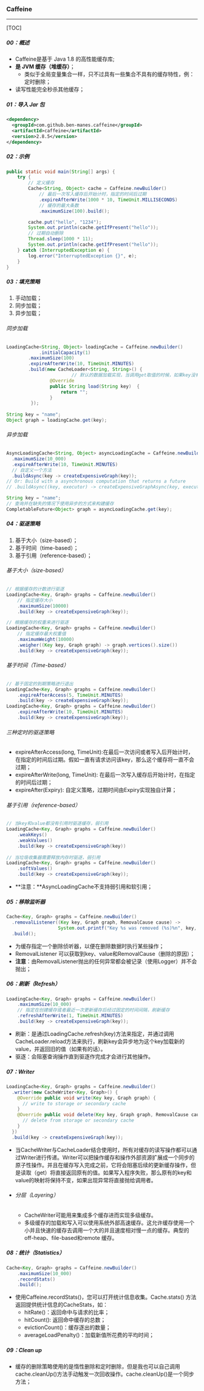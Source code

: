### Caffeine

------

[TOC]

##### 00：概述

- Caffeine是基于 Java 1.8 的高性能缓存库;
- **是 JVM 缓存（堆缓存）**；
  - 类似于全局变量集合一样，只不过具有一些集合不具有的缓存特性，例：定时删除；
- 读写性能完全秒杀其他缓存；

##### 01：导入 Jar 包

```xml
<dependency>
  <groupId>com.github.ben-manes.caffeine</groupId>
  <artifactId>caffeine</artifactId>
  <version>2.8.5</version>
</dependency>
```

##### 02：示例

```java
public static void main(String[] args) {
    try {
        // 定义缓存
        Cache<String, Object> cache = Caffeine.newBuilder()
            // 最后一次写入缓存后开始计时，指定的时间后过期
            .expireAfterWrite(1000 * 10, TimeUnit.MILLISECONDS)
            // 缓存的最大条数
            .maximumSize(100).build();

        cache.put("hello", "1234");
        System.out.println(cache.getIfPresent("hello"));
        // 过期自动删除
        Thread.sleep(1000 * 11);
        System.out.println(cache.getIfPresent("hello"));
    } catch (InterruptedException e) {
        log.error("InterruptedException {}", e);
    }
}
```

##### 03：填充策略

1. 手动加载；
2. 同步加载；
3. 异步加载；

###### 同步加载

```java
LoadingCache<String, Object> loadingCache = Caffeine.newBuilder()
  			.initialCapacity(1)
        .maximumSize(100)
        .expireAfterWrite(10, TimeUnit.MINUTES)
        .build(new CacheLoader<String, String>() {
						// 默认的数据加载实现，当调用get取值的时候，如果key没有对应的值，就调用这个方法进行加载
        		@Override
        		public String load(String key)  {
        			return "";
         		}
         });
    
String key = "name";
Object graph = loadingCache.get(key);
```

###### 异步加载

```java
AsyncLoadingCache<String, Object> asyncLoadingCache = Caffeine.newBuilder()
  .maximumSize(10_000)
  .expireAfterWrite(10, TimeUnit.MINUTES)
  // 自定义一个方法
  .buildAsync(key -> createExpensiveGraph(key));
// Or: Build with a asynchronous computation that returns a future
// .buildAsync((key, executor) -> createExpensiveGraphAsync(key, executor));

String key = "name";
// 查询并在缺失的情况下使用异步的方式来构建缓存
CompletableFuture<Object> graph = asyncLoadingCache.get(key);
```

##### 04：驱逐策略

1. 基于大小（size-based）；
2. 基于时间（time-based）；
3. 基于引用（reference-based）；

###### 基于大小（size-based）

```java
// 根据缓存的计数进行驱逐
LoadingCache<Key, Graph> graphs = Caffeine.newBuilder()
  	// 指定缓存大小
    .maximumSize(10000)
    .build(key -> createExpensiveGraph(key));

// 根据缓存的权重来进行驱逐
LoadingCache<Key, Graph> graphs = Caffeine.newBuilder()
  	// 指定缓存最大权重值
    .maximumWeight(10000)
    .weigher((Key key, Graph graph) -> graph.vertices().size())
    .build(key -> createExpensiveGraph(key));
```

###### 基于时间（Time-based）

```java
// 基于固定的到期策略进行退出
LoadingCache<Key, Graph> graphs = Caffeine.newBuilder()
    .expireAfterAccess(5, TimeUnit.MINUTES)
    .build(key -> createExpensiveGraph(key));
LoadingCache<Key, Graph> graphs = Caffeine.newBuilder()
    .expireAfterWrite(10, TimeUnit.MINUTES)
    .build(key -> createExpensiveGraph(key));
```

###### 三种定时的驱逐策略

- expireAfterAccess(long, TimeUnit):在最后一次访问或者写入后开始计时，在指定的时间后过期。假如一直有请求访问该key，那么这个缓存将一直不会过期；
- expireAfterWrite(long, TimeUnit): 在最后一次写入缓存后开始计时，在指定的时间后过期；
- expireAfter(Expiry): 自定义策略，过期时间由Expiry实现独自计算；

###### 基于引用（reference-based）

```java
// 当key和value都没有引用时驱逐缓存，弱引用
LoadingCache<Key, Graph> graphs = Caffeine.newBuilder()
    .weakKeys()
    .weakValues()
    .build(key -> createExpensiveGraph(key))
    
// 当垃圾收集器需要释放内存时驱逐，弱引用
LoadingCache<Key, Graph> graphs = Caffeine.newBuilder()
    .softValues()
    .build(key -> createExpensiveGraph(key));
```

- **注意：**AsyncLoadingCache不支持弱引用和软引用；

##### 05：移除监听器

```java
Cache<Key, Graph> graphs = Caffeine.newBuilder()
  .removalListener((Key key, Graph graph, RemovalCause cause) ->
                   System.out.printf("Key %s was removed (%s)%n", key, cause))
  .build();
```

- 为缓存指定一个删除侦听器，以便在删除数据时执行某些操作；
- RemovalListener 可以获取到key、value和RemovalCause（删除的原因）；
- **注意**：由RemovalListener抛出的任何异常都会被记录（使用Logger）并不会抛出；

##### 06：刷新（Refresh）

```java
LoadingCache<Key, Graph> graphs = Caffeine.newBuilder()
    .maximumSize(10_000)
    // 指定在创建缓存或者最近一次更新缓存后经过固定的时间间隔，刷新缓存
    .refreshAfterWrite(1, TimeUnit.MINUTES)
    .build(key -> createExpensiveGraph(key));
```

- 刷新：是通过LoadingCache.refresh(key)方法来指定，并通过调用CacheLoader.reload方法来执行，刷新key会异步地为这个key加载新的value，并返回旧的值（如果有的话）。
- 驱逐：会阻塞查询操作直到驱逐作完成才会进行其他操作。

##### 07：Writer

```java
LoadingCache<Key, Graph> graphs = Caffeine.newBuilder()
  .writer(new CacheWriter<Key, Graph>() {
    @Override public void write(Key key, Graph graph) {
      // write to storage or secondary cache
    }
    @Override public void delete(Key key, Graph graph, RemovalCause cause) {
      // delete from storage or secondary cache
    }
  })
  .build(key -> createExpensiveGraph(key));
```

- 当CacheWriter与CacheLoader结合使用时，所有对缓存的读写操作都可以通过Writer进行传递。Writer可以把操作缓存和操作外部资源扩展成一个同步的原子性操作。并且在缓存写入完成之前，它将会阻塞后续的更新缓存操作，但是读取（get）将直接返回原有的值。如果写入程序失败，那么原有的key和value的映射将保持不变，如果出现异常将直接抛给调用者。

- ###### 分层（Layering）

  - CacheWriter可能用来集成多个缓存进而实现多级缓存。
  - 多级缓存的加载和写入可以使用系统外部高速缓存。这允许缓存使用一个小并且快速的缓存去调用一个大的并且速度相对慢一点的缓存。典型的off-heap、file-based和remote 缓存。

##### 08：统计（Statistics）

```java
Cache<Key, Graph> graphs = Caffeine.newBuilder()
    .maximumSize(10_000)
    .recordStats()
    .build();
```

- 使用Caffeine.recordStats()，您可以打开统计信息收集。Cache.stats() 方法返回提供统计信息的CacheStats，如：
  - hitRate()：返回命中与请求的比率；
  - hitCount(): 返回命中缓存的总数；
  - evictionCount()：缓存逐出的数量；
  - averageLoadPenalty()：加载新值所花费的平均时间；

##### 09：Clean up

- 缓存的删除策略使用的是惰性删除和定时删除，但是我也可以自己调用cache.cleanUp()方法手动触发一次回收操作。cache.cleanUp()是一个同步方法；







